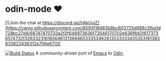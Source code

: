 # odin-mode :heart:

[![Join the chat at https://discord.gg/hAkUujZ](https://camo.githubusercontent.com/8593f18483b8bc603725d988c3fba1d728bc27d4/68747470733a2f2f646973636f72646170702e636f6d2f6173736574732f32633231616564613136646533353462613533333435353161383833623438312e706e67)]()

[![Build Status](https://travis-ci.org/glassofethanol/odin.svg?branch=master)](https://travis-ci.org/galssofethanol/odin-mode)
A community-driven port of [Emacs](https://www.gnu.org/software/emacs/) to [Odin](hhttps://odin.handmade.network/).
